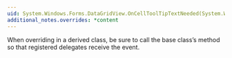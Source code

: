 ```yaml
---
uid: System.Windows.Forms.DataGridView.OnCellToolTipTextNeeded(System.Windows.Forms.DataGridViewCellToolTipTextNeededEventArgs)
additional_notes.overrides: *content
---
```


<p>When overriding <xref href="System.Windows.Forms.DataGridView.OnCellToolTipTextNeeded(System.Windows.Forms.DataGridViewCellToolTipTextNeededEventArgs)"></xref> in a derived class, be sure to call the base class’s <xref href="System.Windows.Forms.DataGridView.OnCellToolTipTextNeeded(System.Windows.Forms.DataGridViewCellToolTipTextNeededEventArgs)"></xref> method so that registered delegates receive the event.</p>


